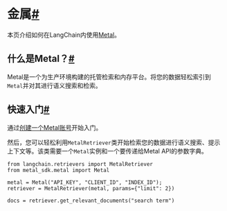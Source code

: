 

金属[#](#metal "到这个标题的永久链接")
==========================

本页介绍如何在LangChain内使用[Metal](https://getmetal.io)。

什么是Metal？[#](#what-is-metal "到这个标题的永久链接")
-----------------------------------------

Metal是一个为生产环境构建的托管检索和内存平台。将您的数据轻松索引到`Metal`并对其进行语义搜索和检索。



快速入门[#](#quick-start "到这个标题的永久链接")
----------------------------------

通过[创建一个Metal账号](https://app.getmetal.io/signup)开始入门。

然后，您可以轻松利用`MetalRetriever`类开始检索您的数据进行语义搜索、提示上下文等。该类需要一个`Metal`实例和一个要传递给Metal API的参数字典。

```
from langchain.retrievers import MetalRetriever
from metal_sdk.metal import Metal

metal = Metal("API_KEY", "CLIENT_ID", "INDEX_ID");
retriever = MetalRetriever(metal, params={"limit": 2})

docs = retriever.get_relevant_documents("search term")

```

